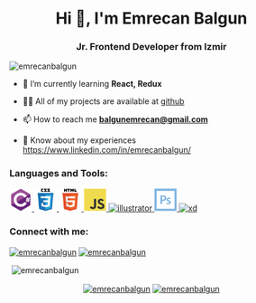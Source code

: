 <h1 align="center">Hi 👋, I'm Emrecan Balgun</h1>
<h3 align="center">Jr. Frontend Developer from Izmir</h3>

<p align="left"> <img src="https://komarev.com/ghpvc/?username=emrecanbalgun" alt="emrecanbalgun" /> </p>

- 🌱 I’m currently learning **React, Redux**

- 👨‍💻 All of my projects are available at [github](https://github.com/emrecan-balgun?tab=repositories)

- 📫 How to reach me **balgunemrecan@gmail.com**

- 📄 Know about my experiences https://www.linkedin.com/in/emrecanbalgun/

<h3 align="left">Languages and Tools:</h3>
<p align="left"> <a href="https://www.w3schools.com/cs/" target="_blank"> <img src="https://raw.githubusercontent.com/devicons/devicon/master/icons/csharp/csharp-original.svg" alt="csharp" width="40" height="40"/> </a> <a href="https://www.w3schools.com/css/" target="_blank"> <img src="https://raw.githubusercontent.com/devicons/devicon/master/icons/css3/css3-original-wordmark.svg" alt="css3" width="40" height="40"/> </a> <a href="https://www.w3.org/html/" target="_blank"> <img src="https://raw.githubusercontent.com/devicons/devicon/master/icons/html5/html5-original-wordmark.svg" alt="html5" width="40" height="40"/> </a> <a href="https://developer.mozilla.org/en-US/docs/Web/JavaScript" target="_blank"> <img src="https://raw.githubusercontent.com/devicons/devicon/master/icons/javascript/javascript-original.svg" alt="javascript" width="40" height="40"/> </a><a href="https://www.adobe.com/in/products/illustrator.html" target="_blank"> <img src="https://www.vectorlogo.zone/logos/adobe_illustrator/adobe_illustrator-icon.svg" alt="illustrator" width="40" height="40"/> </a> <a href="https://www.photoshop.com/en" target="_blank"> <img src="https://raw.githubusercontent.com/devicons/devicon/master/icons/photoshop/photoshop-line.svg" alt="photoshop" width="40" height="40"/> </a> <a href="https://www.adobe.com/products/xd.html" target="_blank"> <img src="https://cdn.worldvectorlogo.com/logos/adobe-xd.svg" alt="xd" width="40" height="40"/> </a> </p>

<h3 align="left">Connect with me:</h3>
<p align="left">
<a href="https://linkedin.com/in/emrecanbalgun" target="blank"><img align="center" src="https://raw.githubusercontent.com/rahuldkjain/github-profile-readme-generator/master/src/images/icons/Social/linked-in-alt.svg" alt="emrecanbalgun" height="30" width="40" /></a>
<a href="https://instagram.com/emrecanbalgun" target="blank"><img align="center" src="https://raw.githubusercontent.com/rahuldkjain/github-profile-readme-generator/master/src/images/icons/Social/instagram.svg" alt="emrecanbalgun" height="30" width="40" /></a>
</p>

<p>&nbsp;<img align="center" src="https://github-readme-stats.vercel.app/api?username=emrecanbalgun&show_icons=true" alt="emrecanbalgun" /></p>

<p align="center">
<a href="https://linkedin.com/in/emrecanbalgun" target="blank"><img align="center" src="https://cdn.jsdelivr.net/npm/simple-icons@3.0.1/icons/linkedin.svg" alt="emrecanbalgun" height="30" width="30" /></a>
<a href="https://instagram.com/emrecanbalgun" target="blank"><img align="center" src="https://cdn.jsdelivr.net/npm/simple-icons@3.0.1/icons/instagram.svg" alt="emrecanbalgun" height="30" width="30" /></a>
</p>
